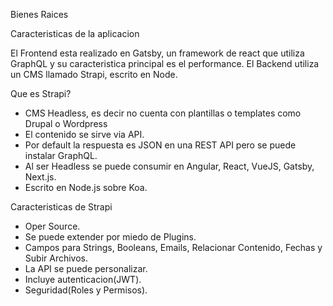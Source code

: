 Bienes Raices 

Caracteristicas de la aplicacion

El Frontend esta realizado en Gatsby, un framework de react que utiliza GraphQL y su caracteristica principal es el performance. 
El Backend utiliza un CMS llamado Strapi, escrito en Node.

Que es Strapi?
- CMS Headless, es decir no cuenta con plantillas o templates como Drupal o Wordpress
- El contenido se sirve via API.
- Por default la respuesta es JSON en una REST API pero se puede instalar GraphQL. 
- Al ser Headless se puede consumir en Angular, React, VueJS, Gatsby, Next.js.
- Escrito en Node.js sobre Koa. 

Caracteristicas de Strapi
- Oper Source.
- Se puede extender por miedo de Plugins.
- Campos para Strings, Booleans, Emails, Relacionar Contenido, Fechas y Subir Archivos.
- La API se puede personalizar.
- Incluye autenticacion(JWT).
- Seguridad(Roles y Permisos).
